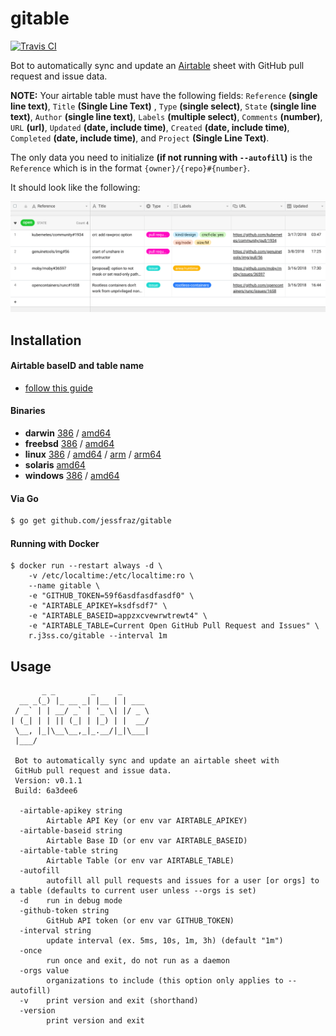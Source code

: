 # gitable

[![Travis CI](https://travis-ci.org/jessfraz/gitable.svg?branch=master)](https://travis-ci.org/jessfraz/gitable)

Bot to automatically sync and update an [Airtable](https://airtable.com) sheet with 
GitHub pull request and issue data.


**NOTE:** Your airtable table must have the following fields: `Reference` **(single line text)**,
`Title` **(Single Line Text)** , `Type` **(single select)**, `State` **(single line text)**, `Author` **(single line text)**,
`Labels` **(multiple select)**, `Comments` **(number)**, `URL` **(url)**, `Updated` **(date, include time)**, `Created` **(date, include  time)**, `Completed` **(date, include time)**, and `Project` **(Single Line Text)**.

The only data you need to initialize **(if not running with `--autofill`)** 
is the `Reference` which is in the format
`{owner}/{repo}#{number}`.

It should look like the following:

![airtable.png](airtable.png)


## Installation

#### Airtable baseID and table name

 - [follow this guide](http://help.grow.com/connecting-your-data-internal-and-project-management/airtable/airtable-how-to-connect)

#### Binaries

- **darwin** [386](https://github.com/jessfraz/gitable/releases/download/v0.1.1/gitable-darwin-386) / [amd64](https://github.com/jessfraz/gitable/releases/download/v0.1.1/gitable-darwin-amd64)
- **freebsd** [386](https://github.com/jessfraz/gitable/releases/download/v0.1.1/gitable-freebsd-386) / [amd64](https://github.com/jessfraz/gitable/releases/download/v0.1.1/gitable-freebsd-amd64)
- **linux** [386](https://github.com/jessfraz/gitable/releases/download/v0.1.1/gitable-linux-386) / [amd64](https://github.com/jessfraz/gitable/releases/download/v0.1.1/gitable-linux-amd64) / [arm](https://github.com/jessfraz/gitable/releases/download/v0.1.1/gitable-linux-arm) / [arm64](https://github.com/jessfraz/gitable/releases/download/v0.1.1/gitable-linux-arm64)
- **solaris** [amd64](https://github.com/jessfraz/gitable/releases/download/v0.1.1/gitable-solaris-amd64)
- **windows** [386](https://github.com/jessfraz/gitable/releases/download/v0.1.1/gitable-windows-386) / [amd64](https://github.com/jessfraz/gitable/releases/download/v0.1.1/gitable-windows-amd64)

#### Via Go

```bash
$ go get github.com/jessfraz/gitable
```

#### Running with Docker

```console
$ docker run --restart always -d \
    -v /etc/localtime:/etc/localtime:ro \
    --name gitable \
    -e "GITHUB_TOKEN=59f6asdfasdfasdf0" \
    -e "AIRTABLE_APIKEY=ksdfsdf7" \
    -e "AIRTABLE_BASEID=appzxcvewrwtrewt4" \
    -e "AIRTABLE_TABLE=Current Open GitHub Pull Request and Issues" \
    r.j3ss.co/gitable --interval 1m
```

## Usage

```console
       _ _        _     _
  __ _(_) |_ __ _| |__ | | ___
 / _` | | __/ _` | '_ \| |/ _ \
| (_| | | || (_| | |_) | |  __/
 \__, |_|\__\__,_|_.__/|_|\___|
 |___/

 Bot to automatically sync and update an airtable sheet with
 GitHub pull request and issue data.
 Version: v0.1.1
 Build: 6a3dee6

  -airtable-apikey string
        Airtable API Key (or env var AIRTABLE_APIKEY)
  -airtable-baseid string
        Airtable Base ID (or env var AIRTABLE_BASEID)
  -airtable-table string
        Airtable Table (or env var AIRTABLE_TABLE)
  -autofill
        autofill all pull requests and issues for a user [or orgs] to a table (defaults to current user unless --orgs is set)
  -d    run in debug mode
  -github-token string
        GitHub API token (or env var GITHUB_TOKEN)
  -interval string
        update interval (ex. 5ms, 10s, 1m, 3h) (default "1m")
  -once
        run once and exit, do not run as a daemon
  -orgs value
        organizations to include (this option only applies to --autofill)
  -v    print version and exit (shorthand)
  -version
        print version and exit
```
